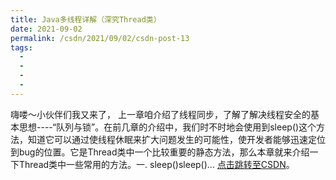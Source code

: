 ```yaml
---
title: Java多线程详解（深究Thread类）
date: 2021-09-02
permalink: /csdn/2021/09/02/csdn-post-13
tags:
  - 
  - 
  - 
  - 
---
```


嗨喽～小伙伴们我又来了，   上一章咱介绍了线程同步，了解了解决线程安全的基本思想----“队列与锁”。在前几章的介绍中，我们时不时地会使用到sleep()这个方法，知道它可以通过使线程休眠来扩大问题发生的可能性，使开发者能够迅速定位到bug的位置。它是Thread类中一个比较重要的静态方法，那么本章就来介绍一下Thread类中一些常用的方法。一. sleep()sleep()... [点击跳转至CSDN](https://blog.csdn.net/sixibiheye/article/details/120036665)。